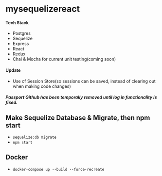 # mysequelizereact

#### Tech Stack
* Postgres
* Sequelize
* Express
* React
* Redux
* Chai & Mocha for current unit testing(coming soon)


#### Update
* Use of Session Store(so sessions can be saved, instead of clearing out when making code changes)

##### Passport Github has been temporaliy removed until log in functionality is fixed. 


## Make Sequelize Database & Migrate, then npm start

* `sequelize:db migrate`
* `npm start`


## Docker 
* `docker-compose up --build --force-recreate`

